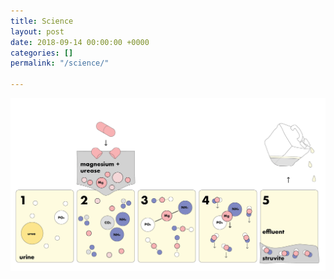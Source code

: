 ```yaml
---
title: Science
layout: post
date: 2018-09-14 00:00:00 +0000
categories: []
permalink: "/science/"

---
```


![](/uploads/micro_urine-01.png)